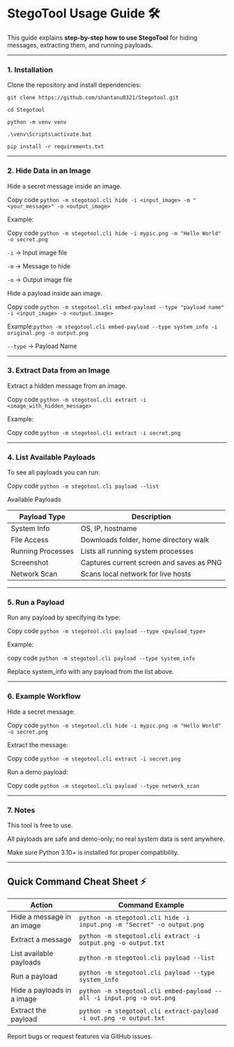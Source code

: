 # StegoTool Usage Guide 🛠️

This guide explains **step-by-step how to use StegoTool** for hiding messages, extracting them, and running payloads.

---

### 1. Installation

Clone the repository and install dependencies:

```
git clone https://github.com/shantanu0321/Stegotool.git

cd Stegotool

python -m venv venv

.\venv\Scripts\activate.bat

pip install -r requirements.txt

```

---

### 2. Hide Data in an Image

Hide a secret message inside an image.

Copy code
`python -m stegotool.cli hide -i <input_image> -m "<your_message>" -o <output_image>`

Example:

Copy code
`python -m stegotool.cli hide -i mypic.png -m "Hello World" -o secret.png`

`-i` → Input image file

`-m` → Message to hide

`-o` → Output image file


Hide a payload inside aan image.

Copy code `python -m stegotool.cli embed-payload --type "payload name" -i <input_image> -o <output.image>`


Example:`python -m stegotool.cli embed-payload --type system_info -i original.png -o output.png`

`--type` → Payload Name

---

### 3. Extract Data from an Image
   
Extract a hidden message from an image.

Copy code
`python -m stegotool.cli extract -i <image_with_hidden_message>`

Example:

Copy code
`python -m stegotool.cli extract -i secret.png`

---

### 4. List Available Payloads

To see all payloads you can run:


Copy code
`python -m stegotool.cli payload --list`

 Available Payloads

| Payload Type       | Description                               | 
|-------------------|--------------------------------------------|
| System Info        | OS, IP, hostname                          |
| File Access        | Downloads folder, home directory walk     | 
| Running Processes  | Lists all running system processes        |
| Screenshot         | Captures current screen and saves as PNG  | 
| Network Scan       | Scans local network for live hosts        | 

---

### 5. Run a Payload

Run any payload by specifying its type:

Copy code
`python -m stegotool.cli payload --type <payload_type>`

Example:

copy code
`python -m stegotool.cli payload --type system_info`

Replace system_info with any payload from the list above.

---

### 6. Example Workflow

Hide a secret message:

Copy code
`python -m stegotool.cli hide -i mypic.png -m "Hello World" -o secret.png`

Extract the message:

Copy code
`python -m stegotool.cli extract -i secret.png`

Run a demo payload:

Copy code
`python -m stegotool.cli payload --type network_scan`

---

### 7. Notes
This tool is free to use.

All payloads are safe and demo-only; no real system data is sent anywhere.

Make sure Python 3.10+ is installed for proper compatibility.

---

## Quick Command Cheat Sheet ⚡

| Action                     | Command Example |
|-----------------------------|----------------|
| Hide a message in an image  | `python -m stegotool.cli hide -i input.png -m "Secret" -o output.png` |
| Extract a message           | `python -m stegotool.cli extract -i output.png -o output.txt` |
| List available payloads     | `python -m stegotool.cli payload --list` |
| Run a payload               | `python -m stegotool.cli payload --type system_info` |
| Hide a payloads in a image  | `python -m stegotool.cli embed-payload --all -i input.png -o out.png` |
|Extract the payload          | `python -m stegotool.cli extract-payload -i out.png -o output.txt` |

Report bugs or request features via GitHub issues.

